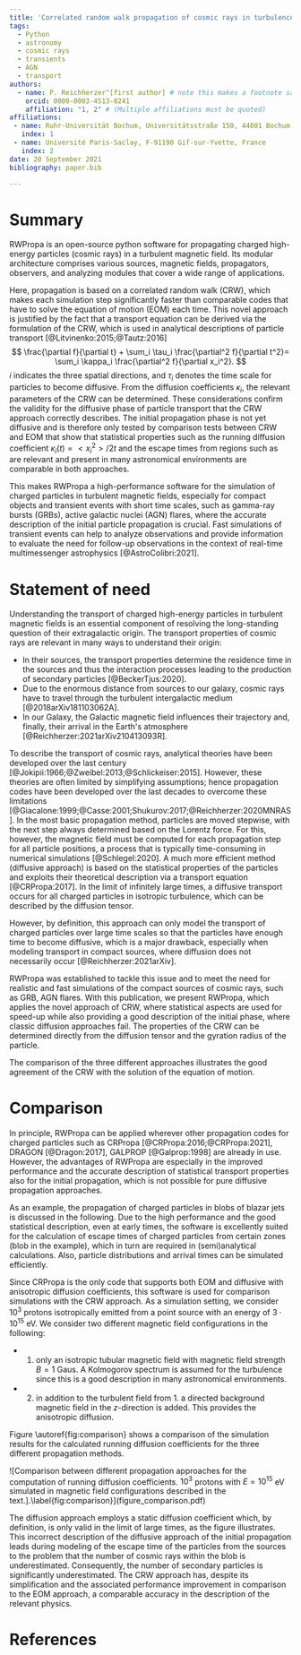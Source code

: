 ```yaml
---
title: 'Correlated random walk propagation of cosmic rays in turbulence'
tags:
  - Python
  - astronomy
  - cosmic rays
  - transients
  - AGN
  - transport
authors:
  - name: P. Reichherzer^[first author] # note this makes a footnote saying 'first author'
    orcid: 0000-0003-4513-8241
    affiliation: "1, 2" # (Multiple affiliations must be quoted)
affiliations:
 - name: Ruhr-Universität Bochum, Universitätsstraße 150, 44801 Bochum, Germany
   index: 1
 - name: Université Paris-Saclay, F-91190 Gif-sur-Yvette, France
   index: 2
date: 20 September 2021
bibliography: paper.bib

---
```


# Summary

RWPropa is an open-source python software for propagating charged high-energy particles (cosmic rays) in a turbulent magnetic field. Its modular architecture comprises various sources, magnetic fields, propagators, observers, and analyzing modules that cover a wide range of applications.

Here, propagation is based on a correlated random walk (CRW), which makes each simulation step significantly faster than comparable codes that have to solve the equation of motion (EOM) each time. This novel approach is justified by the fact that a transport equation can be derived via the formulation of the CRW, which is used in analytical descriptions of particle transport [@Litvinenko:2015;@Tautz:2016]
$$
\frac{\partial f}{\partial t} + \sum_i \tau_i \frac{\partial^2 f}{\partial t^2}= \sum_i \kappa_i \frac{\partial^2 f}{\partial x_i^2}.
$$
$i$ indicates the three spatial directions, and $\tau_i$ denotes the time scale for particles to become diffusive. From the diffusion coefficients $\kappa_i$, the relevant parameters of the CRW can be determined. These considerations confirm the validity for the diffusive phase of particle transport that the CRW approach correctly describes. The initial propagation phase is not yet diffusive and is therefore only tested by comparison tests between CRW and EOM that show that statistical properties such as the running diffusion coefficient $\kappa_i(t) = <x_i^2>/2t$ and the escape times from regions such as are relevant and present in many astronomical environments are comparable in both approaches.

This makes RWPropa a high-performance software for the simulation of charged particles in turbulent magnetic fields, especially for compact objects and transient events with short time scales, such as gamma-ray bursts (GRBs), active galactic nuclei (AGN) flares, where the accurate description of the initial particle propagation is crucial. Fast simulations of transient events can help to analyze observations and provide information to evaluate the need for follow-up observations in the context of real-time multimessenger astrophysics [@AstroColibri:2021].

# Statement of need 

Understanding the transport of charged high-energy particles in turbulent magnetic fields is an essential component of resolving the long-standing question of their extragalactic origin. The transport properties of cosmic rays are relevant in many ways to understand their origin: 

* In their sources, the transport properties determine the residence time in the sources and thus the interaction processes leading to the production of secondary particles [@BeckerTjus:2020]. 
* Due to the enormous distance from sources to our galaxy, cosmic rays have to travel through the turbulent intergalactic medium [@2018arXiv181103062A]. 
* In our Galaxy, the Galactic magnetic field influences their trajectory and, finally, their arrival in the Earth's atmosphere [@Reichherzer:2021arXiv210413093R].

To describe the transport of cosmic rays, analytical theories have been developed over the last century [@Jokipii:1966;@Zweibel:2013;@Schlickeiser:2015]. However, these theories are often limited by simplifying assumptions; hence propagation codes have been developed over the last decades to overcome these limitations [@Giacalone:1999;@Casse:2001;Shukurov:2017;@Reichherzer:2020MNRAS]. In the most basic propagation method, particles are moved stepwise, with the next step always determined based on the Lorentz force. For this, however, the magnetic field must be computed for each propagation step for all particle positions, a process that is typically time-consuming in numerical simulations [@Schlegel:2020]. A much more efficient method (diffusive approach) is based on the statistical properties of the particles and exploits their theoretical description via a transport equation [@CRPropa:2017]. In the limit of infinitely large times, a diffusive transport occurs for all charged particles in isotropic turbulence, which can be described by the diffusion tensor. 

However, by definition, this approach can only model the transport of charged particles over large time scales so that the particles have enough time to become diffusive, which is a major drawback, especially when modeling transport in compact sources, where diffusion does not necessarily occur [@Reichherzer:2021arXiv].

RWPropa was established to tackle this issue and to meet the need for realistic and fast simulations of the compact sources of cosmic rays, such as GRB, AGN flares. With this publication, we present RWPropa, which applies the novel approach of CRW, where statistical aspects are used for speed-up while also providing a good description of the initial phase, where classic diffusion approaches fail. The properties of the CRW can be determined directly from the diffusion tensor and the gyration radius of the particle.

The comparison of the three different approaches illustrates the good agreement of the CRW with the solution of the equation of motion. 

# Comparison

In principle, RWPropa can be applied wherever other propagation codes for charged particles such as CRPropa [@CRPropa:2016;@CRPropa:2021], DRAGON [@Dragon:2017], GALPROP [@Galprop:1998] are already in use. However, the advantages of RWPropa are especially in the improved performance and the accurate description of statistical transport properties also for the initial propagation, which is not possible for pure diffusive propagation approaches. 

As an example, the propagation of charged particles in blobs of blazar jets is discussed in the following. Due to the high performance and the good statistical description, even at early times, the software is excellently suited for the calculation of escape times of charged particles from certain zones (blob in the example), which in turn are required in (semi)analytical calculations. Also, particle distributions and arrival times can be simulated efficiently. 

Since CRPropa is the only code that supports both EOM and diffusive with anisotropic diffusion coefficients, this software is used for comparison simulations with the CRW approach. As a simulation setting, we consider $10^3$ protons isotropically emitted from a point source with an energy of $3\cdot 10^{15}$ eV. We consider two different magnetic field configurations in the following:

* 1. only an isotropic tubular magnetic field with magnetic field strength $B = 1$ Gaus. A Kolmogorov spectrum is assumed for the turbulence since this is a good description in many astronomical environments.
* 2. in addition to the turbulent field from 1. a directed background magnetic field in the $z$-direction is added. This provides the anisotropic diffusion.

Figure \autoref{fig:comparison} shows a comparison of the simulation results for the calculated running diffusion coefficients for the three different propagation methods. 


![Comparison between different propagation approaches for the computation of running diffusion coefficients. $10^3$ protons with $E=10^{15}$ eV simulated in magnetic field configurations described in the text.].\label{fig:comparison}](figure_comparison.pdf)

The diffusion approach employs a static diffusion coefficient which, by definition, is only valid in the limit of large times, as the figure illustrates. This incorrect description of the diffusive approach of the initial propagation leads during modeling of the escape time of the particles from the sources to the problem that the number of cosmic rays within the blob is underestimated. Consequently, the number of secondary particles is significantly underestimated. The CRW approach has, despite its simplification and the associated performance improvement in comparison to the EOM approach, a comparable accuracy in the description of the relevant physics.

# References




